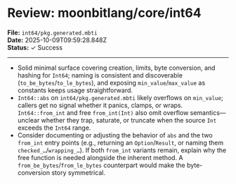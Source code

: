# Review: moonbitlang/core/int64

**File:** `int64/pkg.generated.mbti`  
**Date:** 2025-10-09T09:59:28.848Z  
**Status:** ✓ Success

---

- Solid minimal surface covering creation, limits, byte conversion, and hashing for `Int64`; naming is consistent and discoverable (`to_be_bytes`/`to_le_bytes`), and exposing `min_value`/`max_value` as constants keeps usage straightforward.
- `Int64::abs` on `int64/pkg.generated.mbti` likely overflows on `min_value`; callers get no signal whether it panics, clamps, or wraps. `Int64::from_int` and free `from_int(Int)` also omit overflow semantics—unclear whether they trap, saturate, or truncate when the source `Int` exceeds the `Int64` range.
- Consider documenting or adjusting the behavior of `abs` and the two `from_int` entry points (e.g., returning an `Option`/`Result`, or naming them `checked_…`/`wrapping_…`). If both `from_int` variants remain, explain why the free function is needed alongside the inherent method. A `from_be_bytes`/`from_le_bytes` counterpart would make the byte-conversion story symmetrical.
